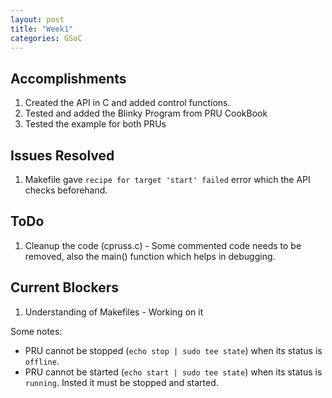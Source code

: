 ```yaml
---
layout: post
title: "Week1"
categories: GSoC
---
```

## Accomplishments
1. Created the API in C and added control functions.
2. Tested and added the Blinky Program from PRU CookBook
3. Tested the example for both PRUs


## Issues Resolved
1. Makefile gave `recipe for target 'start' failed` error which the API checks beforehand.

## ToDo
1. Cleanup the code (cpruss.c) - Some commented code needs to be removed, also the main() function which helps in debugging.

## Current Blockers
1. Understanding of Makefiles - Working on it

Some notes:
- PRU cannot be stopped (`echo stop | sudo tee state`) when its status is `offline`.
- PRU cannot be started (`echo start | sudo tee state`) when its status is `running`. Insted it must be stopped and started.
